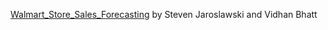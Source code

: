 [Walmart_Store_Sales_Forecasting](https://github.com/sjaroslawski/WorldUniversityRankings_sj_vb) by Steven Jaroslawski and Vidhan Bhatt
